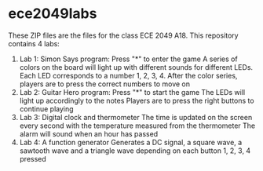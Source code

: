 # ece2049labs
These ZIP files are the files for the class ECE 2049 A18. This repository contains 4 labs:
1. Lab 1: Simon Says program:
   Press "*" to enter the game
   A series of colors on the board will light up with different sounds for different LEDs.
   Each LED corresponds to a number 1, 2, 3, 4.
   After the color series, players are to press the correct numbers to move on
2. Lab 2: Guitar Hero program:
   Press "*" to start the game
   The LEDs will light up accordingly to the notes
   Players are to press the right buttons to continue playing
3. Lab 3: Digital clock and thermometer
   The time is updated on the screen every second with the temperature measured from the thermometer
   The alarm will sound when an hour has passed
 4. Lab 4: A function generator
   Generates a DC signal, a square wave, a sawtooth wave and a triangle wave depending on each button 1, 2, 3, 4 pressed
